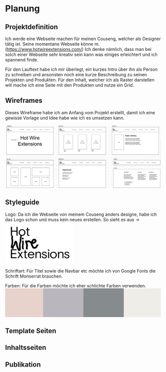 # Planung

## Projektdefinition
Ich werde eine Webseite machen für meinen Couseng, welcher als Designer tätig ist. 
Seine momentane Webseite könne m. (https://www.hotwireextensions.com/)
Ich denke nämlich, dass man bei solch einer Webseite sehr kreativ sein kann was einiges erleichtert und ich spannend finde.<br>

Für den Lauftext habe ich mir überlegt, ein kurzes Intro über ihn als Person zu schreiben und ansonsten noch eine kurze Beschreibung zu seinen Projekten und Produkten.
Für den Inhalt, welcher ich als Raster darstellen will mache ich eine Seite mit den Produkten und nutze ein Grid.

## Wireframes
Dieses Wireframe habe ich am Anfang vom Projekt erstellt, damit ich eine gewisse Vorlage und Idee habe wie ich es umsetzen kann.<br>

![Wireframe](image.png)

## Styleguide
Logo: Da ich die Webseite von meinem Couseng anders designe, habe ich das Logo schon und muss kein neues erstellen. So sieht es aus -> <br>
![LogoHWE](image-2.png)

Schriftart: Für Titel sowie die Navbar etc möchte ich von Google Fonts die Schrift Monserrat brauchen.  

Farben: Für die Farben möchte ich eher schlichte Farben verwenden. <br>
![FarbenPalette](image-1.png)

## Template Seiten

## Inhaltsseiten

## Publikation